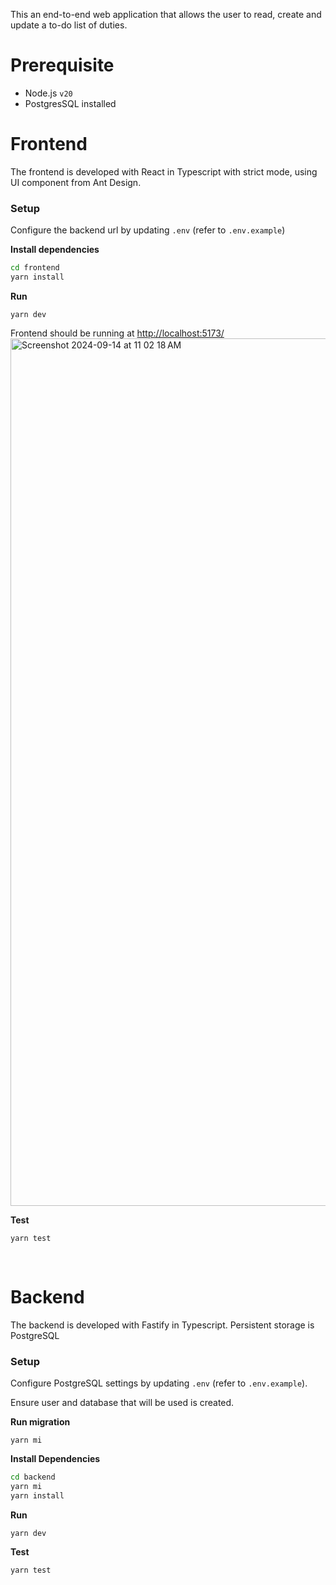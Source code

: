 This an end-to-end web application that allows the user to read, create and update a to-do list of duties.

# Prerequisite

- Node.js `v20`
- PostgresSQL installed

# Frontend

The frontend is developed with React in Typescript with strict mode, using UI component from Ant Design.

### Setup

Configure the backend url by updating `.env` (refer to `.env.example`)

**Install dependencies**

```sh
cd frontend
yarn install
```

**Run**

```
yarn dev
```

Frontend should be running at [http://localhost:5173/](http://localhost:5173/)
<img width="1388" alt="Screenshot 2024-09-14 at 11 02 18 AM" src="https://github.com/user-attachments/assets/f3a812b6-f5d8-48fa-a341-24d62153cf69">

**Test**

```
yarn test
```

<br>

# Backend

The backend is developed with Fastify in Typescript. Persistent storage is PostgreSQL

### Setup

Configure PostgreSQL settings by updating `.env` (refer to `.env.example`).

Ensure user and database that will be used is created.

**Run migration**

```
yarn mi
```

**Install Dependencies**

```sh
cd backend
yarn mi
yarn install
```

**Run**

```
yarn dev
```

**Test**

```
yarn test
```
